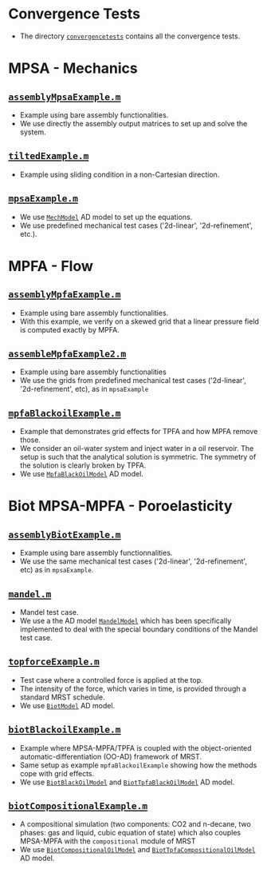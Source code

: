 

# Convergence Tests

-   The directory [`convergencetests`](convergencetests.m) contains all the convergence tests.


# MPSA - Mechanics


## [`assemblyMpsaExample.m`](assemblyBiotExample.m)

-   Example using bare assembly functionalities.
-   We use directly the assembly output matrices to set up and solve the system.


## [`tiltedExample.m`](tiltedExample.m)

-   Example using sliding condition in a non-Cartesian direction.


## [`mpsaExample.m`](mpsaExample.m)

-   We use [`MechModel`](../models/MechModel.m) AD model to set up the equations.
-   We use predefined mechanical test cases ('2d-linear', '2d-refinement', etc.).


# MPFA - Flow


## [`assemblyMpfaExample.m`](assemblyMpfaExample.m)

-   Example using bare assembly functionalities.
-   With this example, we verify on a skewed grid that a linear pressure field is computed exactly by MPFA.


## [`assembleMpfaExample2.m`](assembleMpfaExample2.m)

-   Example using bare assembly functionalities
-   We use the grids from predefined mechanical test cases ('2d-linear', '2d-refinement', etc), as in `mpsaExample`


## [`mpfaBlackoilExample.m`](mpfaBlackoilExample.m)

-   Example that demonstrates grid effects for TPFA and how MPFA remove those.
-   We consider an oil-water system and inject water in a oil reservoir. The setup is such that the analytical solution is
    symmetric. The symmetry of the solution is clearly broken by TPFA.
-   We use [`MpfaBlackOilModel`](../models/MpfaBlackOilModel.m) AD model.


# Biot MPSA-MPFA - Poroelasticity


## [`assemblyBiotExample.m`](assemblyBiotExample.m)

-   Example using bare assembly functionnalities.
-   We use the same mechanical test cases ('2d-linear', '2d-refinement', etc) as in `mpsaExample`.


## [`mandel.m`](mandel.m)

-   Mandel test case.
-   We use a the AD model [`MandelModel`](file:///home/xavier/Matlab/Projects/project-mpsaw/models/MandelModel.m) which has been
    specifically implemented to deal with the special boundary conditions of the Mandel test case.


## [`topforceExample.m`](topforceExample.m)

-   Test case where a controlled force is applied at the top.
-   The intensity of the force, which varies in time, is provided through a standard MRST schedule.
-   We use [`BiotModel`](../models/BiotModel.m) AD model.


## [`biotBlackoilExample.m`](biotBlackoilExample.m)

-   Example where MPSA-MPFA/TPFA is coupled with the object-oriented automatic-differentiation (OO-AD) framework of MRST.
-   Same setup as example `mpfaBlackoilExample` showing how the methods cope with grid effects.
-   We use [`BiotBlackOilModel`](../models/BiotBlackOilModel.m) and [`BiotTpfaBlackOilModel`](../models/BiotTpfaBlackOilModel.m) AD model.


## [`biotCompositionalExample.m`](biotCompositionalExample.m)

-   A compositional simulation (two components: CO2 and n-decane, two phases: gas and liquid, cubic equation of state) which
    also couples MPSA-MPFA with the `compositional` module of MRST
-   We use [`BiotCompositionalOilModel`](../models/BiotCompositionalModel.m) and [`BiotTpfaCompositionalOilModel`](../models/BiotTpfaCompositionalModel.m) AD model.

